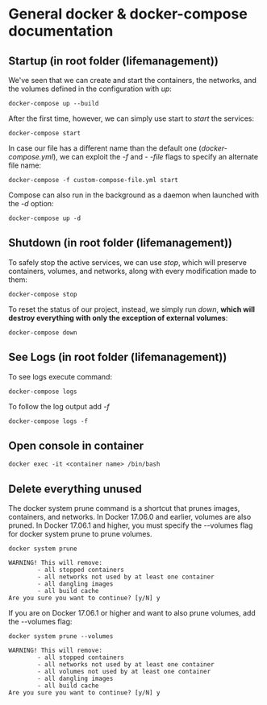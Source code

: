 ﻿# General docker & docker-compose documentation

## Startup (in root folder (lifemanagement))
We've seen that we can create and start the containers, the networks, and the volumes defined in the configuration with *up*:

    docker-compose up --build
    
After the first time, however, we can simply use start to *start* the services:

    docker-compose start

In case our file has a different name than the default one (*docker-compose.yml*), we can exploit the *-f* and *- -file*  flags to specify an alternate file name:

    docker-compose -f custom-compose-file.yml start

Compose can also run in the background as a daemon when launched with the *-d* option:

    docker-compose up -d

## Shutdown (in root folder (lifemanagement))
To safely stop the active services, we can use *stop*, which will preserve containers, volumes, and networks, along with every modification made to them:

    docker-compose stop

To reset the status of our project, instead, we simply run *down*, **which will destroy everything with only the exception of external volumes**:

    docker-compose down

## See Logs (in root folder (lifemanagement))
To see logs execute command:

    docker-compose logs

To follow the log output add *-f*

    docker-compose logs -f

## Open console in container
    docker exec -it <container name> /bin/bash

## Delete everything unused
The docker system prune command is a shortcut that prunes images, containers, and networks. In Docker 17.06.0 and earlier, volumes are also pruned. In Docker 17.06.1 and higher, you must specify the --volumes flag for docker system prune to prune volumes.

    docker system prune

    WARNING! This will remove:
            - all stopped containers
            - all networks not used by at least one container
            - all dangling images
            - all build cache
    Are you sure you want to continue? [y/N] y

If you are on Docker 17.06.1 or higher and want to also prune volumes, add the --volumes flag:

    docker system prune --volumes

    WARNING! This will remove:
            - all stopped containers
            - all networks not used by at least one container
            - all volumes not used by at least one container
            - all dangling images
            - all build cache
    Are you sure you want to continue? [y/N] y